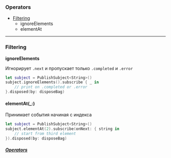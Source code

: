 [/]:# (https://gist.github.com/MinhasKamal/7fdebb7c424d23149140#file-github-markdown-syntax-md)

[/]:# (stackedit.io)

 ### Operators
*  [Filtering](#filtering)
	*  ignoreElements
	* elementAt
***
### Filtering
**ignoreElements**

Игнорирует `.next`  и пропускает только `.completed` и 
`.error`
```swift
let subject = PublishSubject<String>()
subject.ignoreElements().subscribe { _ in 
	// print on .completed or .error
}.disposed(by: disposeBag)
```
#### elementAt(_:)
Принимает события начиная с индекса
```swift
let subject = PublishSubject<String>()
subject.elementAt(2).subscribe(onNext: { string in 
	// start from third element
}).disposed(by: disposeBag)
```

##### [Operators](#operators)
<!--stackedit_data:
eyJoaXN0b3J5IjpbLTIxNDE0Mzc0NzVdfQ==
-->
